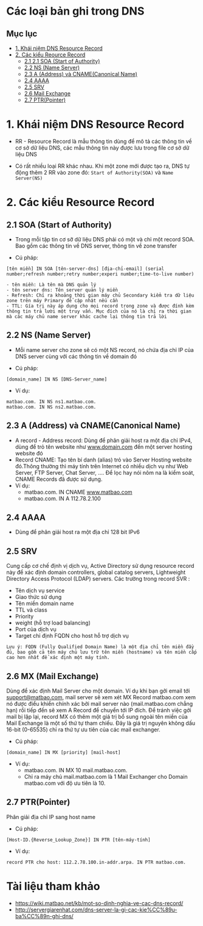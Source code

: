 # Các loại bản ghi trong DNS

## Mục lục

- [1. Khái niệm DNS Resource Record](#1)
- [2. Các kiểu Reource Record](#2)
    - [2.1 2.1 SOA (Start of Authority)](#21)
    - [2.2 NS (Name Server)](#22)
    - [2.3 A (Address) và CNAME(Canonical Name)](#23)
    - [2.4 AAAA](#24)
    - [2.5 SRV](#25)
    - [2.6 Mail Exchange](#26)
    - [2.7 PTR(Pointer)](#27)

<a name="1"></a>

# 1. Khái niệm DNS Resource Record

- RR -  Resource Record là mẫu thông tin dùng để mô tả các thông tin về cơ sở dữ liệu DNS, các mẫu thông tin này được lưu trong file cơ sở dữ liệu DNS

- Có rất nhiều loại RR khác nhau. Khi một zone mới được tạo ra, DNS tự động thêm 2 RR vào zone đó: `Start of Authority(SOA)` và `Name Server(NS)`

<a name="2"></a>

# 2. Các kiểu Resource Record

<a name="21"></a>

## 2.1 SOA (Start of Authority)

- Trong mỗi tập tin cơ sỡ dữ liệu DNS phải có một và chỉ một record SOA. Bao gồm các thông tin về DNS server, thông tin về zone transfer

- Cú pháp:
```
[tên miền] IN SOA [tên-server-dns] [địa-chỉ-email] (serial number;refresh number;retry number;experi number;time-to-live number)
```

```
- tên miền: Là tên mà DNS quản lý
- tên server dns: Tên server quản lý miền
- Refresh: Chỉ ra khoảng thời gian máy chủ Secondary kiểm tra dữ liệu zone trên máy Primary để cập nhật nếu cần
- TTL: Gía trị này áp dụng cho mọi record trong zone và được đính kèm thông tin trả lười một truy vấn. Mục đích của nó là chỉ ra thời gian mà các máy chủ name server khác cache lại thông tin trả lời
```

<a name="22"></a>

## 2.2 NS (Name Server)

- Mỗi name server cho zone sẽ có một NS record, nó chứa địa chỉ IP của DNS server cùng với các thông tin về domain đó

- Cú pháp:

```
[domain_name] IN NS [DNS-Server_name]
```

- Ví dụ:

```
matbao.com. IN NS ns1.matbao.com.
matbao.com. IN NS ns2.matbao.com.
```

<a name="23"></a>

## 2.3 A (Address) và CNAME(Canonical Name)

- A record - Address record: Dùng để phân giải host ra một địa chỉ IPv4, dùng để trỏ tên website như www.domain.com đến một server hosting website đó
- Record CNAME: Tạo tên bí danh (alias) trỏ vào Server Hosting website đó.Thông thường thì máy tính trên Internet có nhiều dịch vụ như Web Server, FTP Server, Chat Server, …. Để lọc hay nói nôm na là kiểm soát, CNAME Records đã được sử dụng.
- Ví dụ:
    - matbao.com. IN CNAME www.matbao.com
    - matbao.com. IN A 112.78.2.100

<a name="24"></a>

## 2.4 AAAA

- Dùng để phân giải host ra một địa chỉ 128 bit IPv6

<a name="25"></a>

## 2.5 SRV

Cung cấp cơ chế định vị dịch vụ, Active Directory sử dụng resource record này để xác định domain controllers, global catalog servers, Lightweight Directory Access Protocol (LDAP) servers. Các trường trong record SVR :
- Tên dịch vụ service
- Giao thức sử dụng
- Tên miền domain name
- TTL và class
- Priority
- weight (hỗ trợ load balancing)
- Port của dịch vụ
- Target chỉ định FQDN cho host hỗ trợ dịch vụ

```
Lưu ý: FQDN (Fully Qualified Domain Name) là một địa chỉ tên miền đầy đủ, bao gồm cả tên máy chủ lưu trữ tên miền (hostname) và tên miền cấp cao hơn nhất để xác định một máy tính.
```

<a name="26"></a>

## 2.6 MX (Mail Exchange)

Dùng để xác định Mail Server cho một domain. Ví dụ khi bạn gởi email tới support@matbao.com, mail server sẽ xem xét MX Record matbao.com xem nó được điểu khiển chính xác bởi mail server nào (mail.matbao.com chẳng hạn) rồi tiếp đến sẽ xem A Record để chuyển tới IP đích. Để tránh việc gởi mail bị lặp lại, record MX có thêm một giá trị bổ sung ngoài tên miền của Mail Exchange là một số thứ tự tham chiếu. Đây là giá trị nguyên không dấu 16-bit (0-65535) chỉ ra thứ tự ưu tiên của các mail exchanger.

- Cú pháp:
```
[domain_name] IN MX [priority] [mail-host]
```

- Ví dụ:
    - matbao.com. IN MX 10 mail.matbao.com.
    - Chỉ ra máy chủ mail.matbao.com là 1 Mail Exchanger cho Domain matbao.com với độ ưu tiên là 10.

<a name="27"></a>

## 2.7 PTR(Pointer)

Phân giải địa chỉ IP sang host name

- Cú pháp:

```
[Host-ID.{Reverse_Lookup_Zone}] IN PTR [tên-máy-tính]
```

- Ví dụ:
```
record PTR cho host: 112.2.78.100.in-addr.arpa. IN PTR matbao.com.
```

# Tài liệu tham khảo
- https://wiki.matbao.net/kb/mot-so-dinh-nghia-ve-cac-dns-record/
- http://servergiarenhat.com/dns-server-la-gi-cac-kie%CC%89u-ba%CC%89n-ghi-dns/
